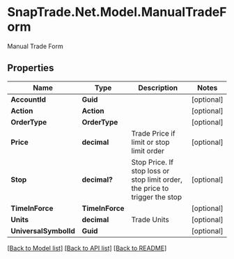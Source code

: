 # SnapTrade.Net.Model.ManualTradeForm
Manual Trade Form

## Properties

Name | Type | Description | Notes
------------ | ------------- | ------------- | -------------
**AccountId** | **Guid** |  | [optional] 
**Action** | **Action** |  | [optional] 
**OrderType** | **OrderType** |  | [optional] 
**Price** | **decimal** | Trade Price if limit or stop limit order | [optional] 
**Stop** | **decimal?** | Stop Price. If stop loss or stop limit order, the price to trigger the stop | [optional] 
**TimeInForce** | **TimeInForce** |  | [optional] 
**Units** | **decimal** | Trade Units | [optional] 
**UniversalSymbolId** | **Guid** |  | [optional] 

[[Back to Model list]](../README.md#documentation-for-models) [[Back to API list]](../README.md#documentation-for-api-endpoints) [[Back to README]](../README.md)


